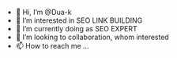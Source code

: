 - 👋 Hi, I’m @Dua-k
- 👀 I’m interested in SEO LINK BUILDING
- 🌱 I’m currently doing as SEO EXPERT
- 💞️ I’m looking to collaboration, whom interested
- 📫 How to reach me ...

<!---
Dua-k/Dua-k is a ✨ special ✨ repository because its `README.md` (this file) appears on your GitHub profile.
You can click the Preview link to take a look at your changes.
--->

